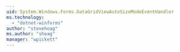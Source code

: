 ```yaml
---
uid: System.Windows.Forms.DataGridViewAutoSizeModeEventHandler
ms.technology: 
  - "dotnet-winforms"
author: "stevehoag"
ms.author: "shoag"
manager: "wpickett"
---
```


